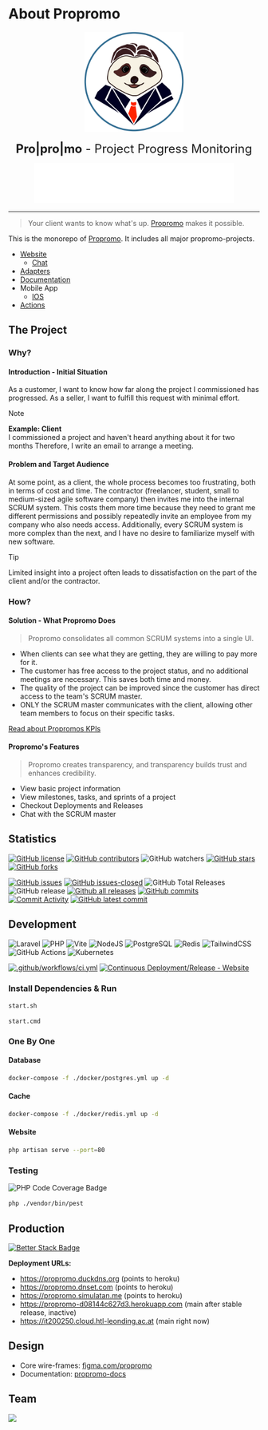 # About Propromo

<div align="center">
    <img src="https://github.com/propromo-software/propromo.php/blob/7a06b7bca13f1663a2652c17235b99f10bb490e8/public/favicon.png" alt="favicon" width="200" />
</div>

<br>

<div align="center">
    <span style="font-size: 1.5rem;">
      <b><strong>Pro|pro|mo</strong></b> - Project Progress Monitoring
    </span>
</div>

<p></p>

<div align="center" >
  <a href="https://propromo-docs.vercel.app/guides/join-monitor" target="_blank">
    <img src="https://raw.githubusercontent.com/propromo-software/propromo.php/refs/heads/main/docs/README.hero.svg" alt="Project Progress Monitoring Hero Section" />
  </a>
</div>

---

> Your client wants to know what's up. [Propromo](https://it200250.cloud.htl-leonding.ac.at) makes it possible.

This is the monorepo of [Propromo](https://github.com/propromo-software/corporate-identity). It includes all major propromo-projects.

* [Website](https://github.com/propromo-software/propromo.php)
  * [Chat](https://github.com/propromo-software/propromo.chat)
* [Adapters](https://github.com/propromo-software/propromo.rest)
* [Documentation](https://github.com/propromo-software/propromo.docs)
* Mobile App
  * [IOS](https://github.com/propromo-software/propromo.ios)
* [Actions](https://github.com/propromo-software/propromo.actions)

## The Project

### Why?

#### Introduction - Initial Situation

As a customer, I want to know how far along the project I commissioned has progressed. As a seller, I want to fulfill this request with minimal effort.

> [!NOTE]  
> **Example: Client**  
> I commissioned a project and haven't heard anything about it for two months
> Therefore, I write an email to arrange a meeting.

#### Problem and Target Audience

At some point, as a client, the whole process becomes too frustrating, both in terms of cost and time. The contractor (freelancer, student, small to medium-sized agile software company) then invites me into the internal SCRUM system. This costs them more time because they need to grant me different permissions and possibly repeatedly invite an employee from my company who also needs access. Additionally, every SCRUM system is more complex than the next, and I have no desire to familiarize myself with new software.

> [!TIP]
> Limited insight into a project often leads to dissatisfaction on the part of the
> client and/or the contractor.

### How?

#### Solution - What Propromo Does

> Propromo consolidates all common SCRUM systems into a single UI.

-   When clients can see what they are getting, they are willing to pay more for it.
-   The customer has free access to the project status, and no additional meetings are necessary. This saves both time and money.
-   The quality of the project can be improved since the customer has direct access to the team's SCRUM master.
-   ONLY the SCRUM master communicates with the client, allowing other team members to focus on their specific tasks.

[Read about Propromos KPIs](https://propromo-docs.vercel.app/reference/kpis)

#### Propromo's Features

> Propromo creates transparency, and transparency builds trust and enhances credibility.

-   View basic project information
-   View milestones, tasks, and sprints of a project
-   Checkout Deployments and Releases
-   Chat with the SCRUM master

## Statistics

[![GitHub license](https://img.shields.io/github/license/propromo-software/propromo.svg)](https://github.com/propromo-software/propromo/blob/main/LICENSE)
[![GitHub contributors](https://img.shields.io/github/contributors/propromo-software/propromo.svg)](https://github.com/propromo-software/propromo/graphs/contributors)
![GitHub watchers](https://img.shields.io/github/watchers/propromo-software/propromo?style=flat)
[![GitHub stars](https://badgen.net/github/stars/propromo-software/propromo)](https://GitHub.com/propromo-software/propromo/stargazers/)
[![GitHub forks](https://badgen.net/github/forks/propromo-software/propromo/)](https://GitHub.com/propromo-software/propromo/network/)

[![GitHub issues](https://img.shields.io/github/issues/propromo-software/propromo.svg)](https://github.com/propromo-software/propromo/issues/)
[![GitHub issues-closed](https://img.shields.io/github/issues-closed/propromo-software/propromo.svg?color=success)](https://GitHub.com/propromo-software/propromo/issues?q=is%3Aissue+is%3Aclosed)
![GitHub Total Releases](https://badgen.net/github/releases/propromo-software/propromo)
![GitHub release](https://img.shields.io/github/release/propromo-software/propromo?include_prereleases)
[![Github all releases](https://img.shields.io/github/downloads/propromo-software/propromo/total.svg?include_prereleases)](https://GitHub.com/propromo-software/propromo/releases/)
[![GitHub commits](https://badgen.net/github/commits/propromo-software/propromo)](https://GitHub.com/propromo-software/propromo/commit/)
[![Commit Activity](https://img.shields.io/github/commit-activity/m/propromo-software/propromo)](https://github.com/propromo-software/propromo/commits/)
[![GitHub latest commit](https://badgen.net/github/last-commit/propromo-software/propromo)](https://GitHub.com/propromo-software/propromo/commit/)

## Development

![Laravel](https://img.shields.io/badge/laravel-%23FF2D20.svg?style=for-the-badge&logo=laravel&logoColor=white)
![PHP](https://img.shields.io/badge/PHP-777BB4?style=for-the-badge&logo=php&logoColor=white)
![Vite](https://img.shields.io/badge/vite-%23646CFF.svg?style=for-the-badge&logo=vite&logoColor=white)
![NodeJS](https://img.shields.io/badge/Node%20js-339933?style=for-the-badge&logo=nodedotjs&logoColor=white)
![PostgreSQL](https://img.shields.io/badge/postgres-%23316192.svg?style=for-the-badge&logo=postgresql&logoColor=white)
![Redis](https://img.shields.io/badge/redis-%23DD0031.svg?style=for-the-badge&logo=redis&logoColor=white)
![TailwindCSS](https://img.shields.io/badge/tailwindcss-%2338B2AC.svg?style=for-the-badge&logo=tailwind-css&logoColor=white)
![GitHub Actions](https://img.shields.io/badge/github%20actions-%232671E5.svg?style=for-the-badge&logo=githubactions&logoColor=white)
![Kubernetes](https://img.shields.io/badge/Kubernetes-3069DE?style=for-the-badge&logo=kubernetes&logoColor=white)

[![.github/workflows/ci.yml](https://github.com/propromo-software/propromo/actions/workflows/ci.yml/badge.svg)](https://github.com/propromo-software/propromo/actions/workflows/ci.yml)
[![Continuous Deployment/Release - Website](https://github.com/propromo-software/propromo/actions/workflows/release.yml/badge.svg)](https://github.com/propromo-software/propromo/actions/workflows/release.yml)

### Install Dependencies & Run

```bash
start.sh
```

```batch
start.cmd
```

### One By One

#### Database

```bash
docker-compose -f ./docker/postgres.yml up -d
```

#### Cache

```bash
docker-compose -f ./docker/redis.yml up -d
```

#### Website

```bash
php artisan serve --port=80
```

### Testing

![PHP Code Coverage Badge](https://propromo-software.github.io/propromo/coverage.svg)

```bash
php ./vendor/bin/pest
```

## Production

[![Better Stack Badge](https://uptime.betterstack.com/status-badges/v1/monitor/zuzz.svg)](https://dub.sh/propromo-status)

**Deployment URLs:**

-   https://propromo.duckdns.org (points to heroku)
-   https://propromo.dnset.com (points to heroku)
-   https://propromo.simulatan.me (points to heroku)
-   https://propromo-d08144c627d3.herokuapp.com (main after stable release, inactive)
-   https://it200250.cloud.htl-leonding.ac.at (main right now)

## Design

-   Core wire-frames: [figma.com/propromo](https://dub.sh/propromo-wireframes)
-   Documentation: [propromo-docs](https://propromo-docs.vercel.app/reference/design)

## Team

<a href="https://github.com/propromo-software/propromo/graphs/contributors">
  <img src="https://contrib.rocks/image?repo=propromo-software/propromo" />
</a>
